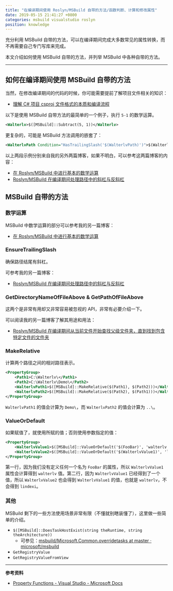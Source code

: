 ```yaml
---
title: "在编译期间使用 Roslyn/MSBuild 自带的方法/函数判断、计算和修改属性"
date: 2019-05-15 21:41:27 +0800
categories: msbuild visualstudio roslyn
position: knowledge
---
```


充分利用 MSBuild 自带的方法，可以在编译期间完成大多数常见的属性转换，而不再需要自己专门写库来完成。

本文介绍如何使用 MSBuild 自带的方法，并列举 MSBuild 中各种自带的方法。

---

<div id="toc"></div>

## 如何在编译期间使用 MSBuild 自带的方法

当然，在修改编译期间的代码的时候，你可能需要提前了解项目文件相关的知识：

- [理解 C# 项目 csproj 文件格式的本质和编译流程](/post/understand-the-csproj)

以下是使用 MSBuild 自带方法的最简单的一个例子，执行 `5-1` 的数学运算。

```xml
<Walterlv>$([MSBuild]::Subtract(5, 1))</Walterlv>
```

更复杂的，可能是 MSBuild 方法调用的嵌套了：

```xml
<WalterlvPath Condition="HasTrailingSlash('$(WalterlvPath)')">$(WalterlvPath.Substring(0, $([MSBuild]::Add($(WalterlvPath.Length), -1))))</WalterlvPath>
```

以上两段示例分别来自我的另外两篇博客，如果不明白，可以参考这两篇博客的内容：

- [在 Roslyn/MSBuild 中进行基本的数学运算](/post/msbuild-numeric-methods)
- [Roslyn/MSBuild 在编译期间处理路径中的斜杠与反斜杠](/post/msbuild-path-trailing-slash)

## MSBuild 自带的方法

### 数学运算

MSBuild 中数学运算的部分可以参考我的另一篇博客：

- [在 Roslyn/MSBuild 中进行基本的数学运算](/post/msbuild-numeric-methods)

### EnsureTrailingSlash

确保路径结尾有斜杠。

可参考我的另一篇博客：

- [Roslyn/MSBuild 在编译期间处理路径中的斜杠与反斜杠](/post/msbuild-path-trailing-slash)

### GetDirectoryNameOfFileAbove & GetPathOfFileAbove

这两个是非常有用却又非常容易被忽视的 API，非常有必要介绍一下。

可以阅读我的另一篇博客了解其用途和用法：

- [Roslyn/MSBuild 在编译期间从当前文件开始查找父级文件夹，直到找到包含特定文件的文件夹](/post/msbuild-get-directory-name-of-file-above)


### MakeRelative

计算两个路径之间的相对路径表示。

```xml
<PropertyGroup>
    <Path1>C:\Walterlv\</Path1>
    <Path2>C:\Walterlv\Demo\</Path2>
    <WalterlvPath1>$([MSBuild]::MakeRelative($(Path1), $(Path2)))</WalterlvPath1>
    <WalterlvPath2>$([MSBuild]::MakeRelative($(Path2), $(Path1)))</WalterlvPath2>
</PropertyGroup>
```

`WalterlvPath1` 的值会计算为 `Demo\`，而 `WalterlvPath2` 的值会计算为 `..\`。

### ValueOrDefault

如果赋值了，就使用所赋的值；否则使用参数指定的值：

```xml
<PropertyGroup>
    <WalterlvValue1>$([MSBuild]::ValueOrDefault('$(FooBar)', 'walterlv'))</WalterlvValue1>
    <WalterlvValue2>$([MSBuild]::ValueOrDefault('$(WalterlvValue1)', 'lindexi'))</WalterlvValue2>
</PropertyGroup>
```

第一行，因为我们没有定义任何一个名为 `FooBar` 的属性，所以 `WalterlvValue1` 属性会计算得到 `walterlv` 值。第二行，因为 `WalterlvValue1` 已经得到了一个值，所以 `WalterlvValue2` 也会得到 `WalterlvValue1` 的值，也就是 `walterlv`，不会得到 `lindexi`。

### 其他

MSBuild 剩下的一些方法使用场景非常有限（不懂就别瞎装懂了），这里做一些简单的介绍。

- `$([MSBuild]::DoesTaskHostExist(string theRuntime, string theArchitecture))`
    - 可参见：[msbuild/Microsoft.Common.overridetasks at master · microsoft/msbuild](https://github.com/Microsoft/msbuild/blob/master/src/Tasks/Microsoft.Common.overridetasks)
- `GetRegistryValue`
- `GetRegistryValueFromView`

---

**参考资料**

- [Property Functions - Visual Studio - Microsoft Docs](https://docs.microsoft.com/en-us/visualstudio/msbuild/property-functions)
